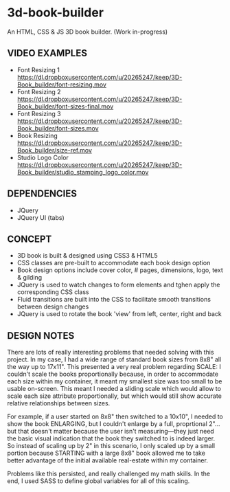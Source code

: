 # 3d-book-builder
An HTML, CSS &amp; JS 3D book builder. (Work in-progress)




VIDEO EXAMPLES
--------------

- Font Resizing 1		https://dl.dropboxusercontent.com/u/20265247/keep/3D-Book_builder/font-resizing.mov
- Font Resizing 2 	 	https://dl.dropboxusercontent.com/u/20265247/keep/3D-Book_builder/font-sizes-final.mov
- Font Resizing 3 		https://dl.dropboxusercontent.com/u/20265247/keep/3D-Book_builder/font-sizes.mov
- Book Resizing 		https://dl.dropboxusercontent.com/u/20265247/keep/3D-Book_builder/size-ref.mov
- Studio Logo Color 	https://dl.dropboxusercontent.com/u/20265247/keep/3D-Book_builder/studio_stamping_logo_color.mov




DEPENDENCIES
------------

- JQuery
- JQuery UI (tabs)




CONCEPT
-------

- 3D book is built & designed using CSS3 & HTML5
- CSS classes are pre-built to accommodate each book design option
- Book design options include cover color, # pages, dimensions, logo, text & gilding
- JQuery is used to watch changes to form elements and tghen apply the corresponding CSS class
- Fluid transitions are built into the CSS to facilitate smooth transitions between design changes
- JQuery is used to rotate the book 'view' from left, center, right and back



DESIGN NOTES
------------

There are lots of really interesting problems that needed solving with this project. In my case, I had a wide range of standard book sizes from 8x8" all the way up to 17x11". This presented a very real problem regarding SCALE: I couldn't scale the books proportionally because, in order to accommodate each size within my container, it meant my smallest size was too small to be usable on-screen. This meant I needed a sliding scale which would allow to scale each size attribute proportionally, but which would still show accurate relative relationships between sizes.

For example, if a user started on 8x8" then switched to a 10x10", I needed to show the book ENLARGING, but I couldn't enlarge by a full, proprtional 2"... but that doesn't matter because the user isn't measuring—they just need the basic visual indication that the book they switched to is indeed larger. So instead of scaling up by 2" in this scenario, I only scaled up by a small portion because STARTING with a large 8x8" book allowed me to take better advantage of the initial available real-estate within my container.

Problems like this persisted, and really challenged my math skills. In the end, I used SASS to define global variables for all of this scaling.

